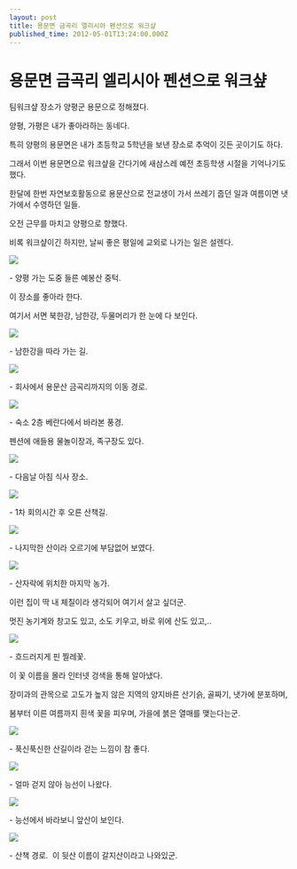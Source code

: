 ```yaml
---
layout: post
title: 용문면 금곡리 엘리시아 펜션으로 워크샾
published_time: 2012-05-01T13:24:00.000Z
---
```


# 용문면 금곡리 엘리시아 펜션으로 워크샾


팀워크샾 장소가 양평군 용문으로 정해졌다.

양평, 가평은 내가 좋아라하는 동네다.

특히 양평의 용문면은 내가 초등학교 5학년을 보낸 장소로 추억이 깃든 곳이기도 하다.

그래서 이번 용문면으로 워크샾을 간다기에 새삼스레 예전 초등학생 시절을 기억나기도 했다.

한달에 한번 자연보호활동으로 용문산으로 전교생이 가서 쓰레기 줍던 일과 여름이면 냇가에서 수영하던 일들.

오전 근무를 마치고 양평으로 향했다.

비록 워크샾이긴 하지만, 날씨 좋은 평일에 교외로 나가는 일은 설렌다.

![](../pds/201205/01/80/a0109780_4f9f60a68d031.jpg)

\- 양평 가는 도중 들른 예봉산 중턱.

이 장소를 좋아라 한다.

여기서 서면 북한강, 남한강, 두물머리가 한 눈에 다 보인다.

![](../pds/201205/01/80/a0109780_4f9f60a71cf6c.jpg)

\- 남한강을 따라 가는 길.

![](../pds/201205/01/80/a0109780_4f9f60a5e4e24.png)

\- 회사에서 용문산 금곡리까지의 이동 경로.

![](../pds/201205/01/80/a0109780_4f9f60a88d264.jpg)

\- 숙소 2층 베란다에서 바라본 풍경.

펜션에 애들용 물놀이장과, 족구장도 있다.

![](../pds/201205/01/80/a0109780_4f9f60b0900a3.jpg)

\- 다음날 아침 식사 장소.

![](../pds/201205/01/80/a0109780_4f9f60a865c49.jpg)

\- 1차 회의시간 후 오른 산책길.

![](../pds/201205/01/80/a0109780_4f9f60aa59b31.jpg)

\- 나지막한 산이라 오르기에 부담없어 보였다.

![](../pds/201205/01/80/a0109780_4f9f60aa059dc.jpg)

\- 산자락에 위치한 마지막 농가.

이런 집이 딱 내 체질이라 생각되어 여기서 살고 싶더군.

멋진 농기계와 창고도 있고, 소도 키우고, 바로 위에 산도 있고,..

![](../pds/201205/01/80/a0109780_4f9f60ab57544.jpg)

\- 흐드러지게 핀 찔레꽃.

이 꽃 이름을 몰라 인터넷 겅색을 통해 알아냈다.

장미과의 관목으로 고도가 높지 않은 지역의 양지바른 산기슭, 골짜기, 냇가에 분포하며,

봄부터 이른 여름까지 흰색 꽃을 피우며, 가을에 붉은 열매를 맺는다는군.

![](../pds/201205/01/80/a0109780_4f9f60b140f97.jpg)

\- 푹신푹신한 산길이라 걷는 느낌이 참 좋다.

![](../pds/201205/01/80/a0109780_4f9f60b244c4a.jpg)

\- 얼마 걷지 않아 능선이 나왔다.

![](../pds/201205/01/80/a0109780_4f9f60b3a30a1.jpg)

\- 능선에서 바라보니 앞산이 보인다.

![](../pds/201205/01/80/a0109780_4f9f609e18250.png)

\- 산책 경로.  이 뒷산 이름이 갈지산이라고 나와있군.

